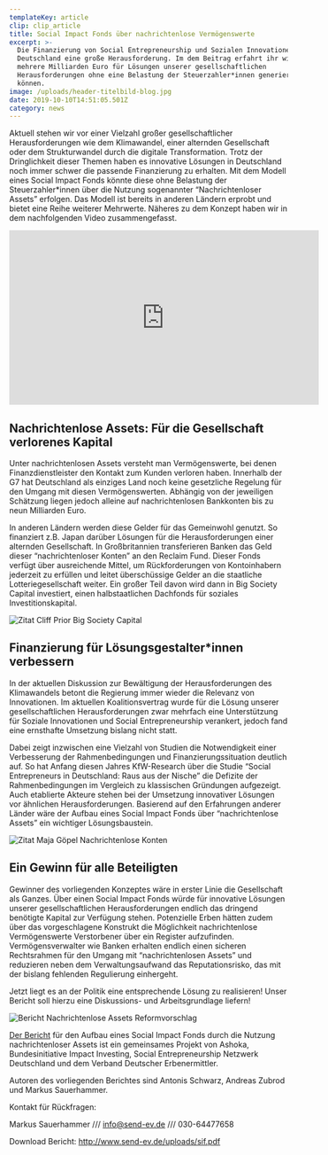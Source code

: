 ```yaml
---
templateKey: article
clip: clip_article
title: Social Impact Fonds über nachrichtenlose Vermögenswerte
excerpt: >-
  Die Finanzierung von Social Entrepreneurship und Sozialen Innovationen ist in
  Deutschland eine große Herausforderung. Im dem Beitrag erfahrt ihr wie wir
  mehrere Milliarden Euro für Lösungen unserer gesellschaftlichen
  Herausforderungen ohne eine Belastung der Steuerzahler*innen generieren
  können.
image: /uploads/header-titelbild-blog.jpg
date: 2019-10-10T14:51:05.501Z
category: news
---
```

Aktuell stehen wir vor einer Vielzahl großer gesellschaftlicher Herausforderungen wie dem Klimawandel, einer alternden Gesellschaft oder dem Strukturwandel durch die digitale Transformation. Trotz der Dringlichkeit dieser Themen haben es innovative Lösungen in Deutschland noch immer schwer die passende Finanzierung zu erhalten. Mit dem Modell eines Social Impact Fonds könnte diese ohne Belastung der Steuerzahler*innen über die Nutzung sogenannter “Nachrichtenloser Assets” erfolgen. Das Modell ist bereits in anderen Ländern erprobt und bietet eine Reihe weiterer Mehrwerte. Näheres zu dem Konzept haben wir in dem nachfolgenden Video zusammengefasst. 

<iframe width="560" height="315" src="https://www.youtube.com/embed/8DSq01Rn4rs" frameborder="0" allow="accelerometer; autoplay; encrypted-media; gyroscope; picture-in-picture" allowfullscreen></iframe>

## Nachrichtenlose Assets: Für die Gesellschaft verlorenes Kapital

Unter nachrichtenlosen Assets versteht man Vermögenswerte, bei denen Finanzdienstleister den Kontakt zum Kunden verloren haben. Innerhalb der G7 hat Deutschland als einziges Land noch keine gesetzliche Regelung für den Umgang mit diesen Vermögenswerten. Abhängig von der jeweiligen Schätzung liegen jedoch alleine auf nachrichtenlosen Bankkonten bis zu neun Milliarden Euro. 

In anderen Ländern werden diese Gelder für das Gemeinwohl genutzt. So finanziert z.B. Japan darüber Lösungen für die Herausforderungen einer alternden Gesellschaft. In Großbritannien transferieren Banken das Geld dieser “nachrichtenloser Konten” an den Reclaim Fund. Dieser Fonds verfügt über ausreichende Mittel, um Rückforderungen von Kontoinhabern jederzeit zu erfüllen und leitet überschüssige Gelder an die staatliche Lotteriegesellschaft weiter. Ein großer Teil davon wird dann in Big Society Capital investiert, einen halbstaatlichen Dachfonds für soziales Investitionskapital. 

![Zitat Cliff Prior Big Society Capital](/uploads/cliff_prior_nachrichtenlose-konten.jpg "Zitat Cliff Prior Big Society Capital")

## Finanzierung für Lösungsgestalter*innen verbessern

In der aktuellen Diskussion zur Bewältigung der Herausforderungen des Klimawandels betont die Regierung immer wieder die Relevanz von Innovationen. Im aktuellen Koalitionsvertrag wurde für die Lösung unserer gesellschaftlichen Herausforderungen zwar mehrfach eine Unterstützung für Soziale Innovationen und Social Entrepreneurship verankert, jedoch fand eine ernsthafte Umsetzung bislang nicht statt. 

Dabei zeigt inzwischen eine Vielzahl von Studien die Notwendigkeit einer Verbesserung der Rahmenbedingungen und Finanzierungssituation deutlich auf. So hat Anfang diesen Jahres KfW-Research über die Studie “Social Entrepreneurs in Deutschland: Raus aus der Nische” die Defizite der Rahmenbedingungen im Vergleich zu klassischen Gründungen aufgezeigt. Auch etablierte Akteure stehen bei der Umsetzung innovativer Lösungen vor ähnlichen Herausforderungen. Basierend auf den Erfahrungen anderer Länder wäre der Aufbau eines Social Impact Fonds über “nachrichtenlose Assets” ein wichtiger Lösungsbaustein. 

![Zitat Maja Göpel Nachrichtenlose Konten](/uploads/maja_göpel_nachrichtenlose_konten.jpg "Zitat Maja Göpel Nachrichtenlose Konten")

## Ein Gewinn für alle Beteiligten

Gewinner des vorliegenden Konzeptes wäre in erster Linie die Gesellschaft als Ganzes. Über einen Social Impact Fonds würde für innovative Lösungen unserer gesellschaftlichen Herausforderungen endlich das dringend benötigte Kapital zur Verfügung stehen. Potenzielle Erben hätten zudem über das vorgeschlagene Konstrukt die Möglichkeit nachrichtenlose Vermögenswerte Verstorbener über ein Register aufzufinden. Vermögensverwalter wie Banken erhalten endlich einen sicheren Rechtsrahmen für den Umgang mit “nachrichtenlosen Assets” und reduzieren neben dem Verwaltungsaufwand das Reputationsrisko, das mit der bislang fehlenden Regulierung einhergeht. 

Jetzt liegt es an der Politik eine entsprechende Lösung zu realisieren! Unser Bericht soll hierzu eine Diskussions- und Arbeitsgrundlage liefern! 

![Bericht Nachrichtenlose Assets Reformvorschlag](/uploads/bericht-nachrichtenlose-assets.png "Bericht Nachrichtenlose Assets Reformvorschlag")

[Der Bericht](http://www.send-ev.de/uploads/sif.pdf) für den Aufbau eines Social Impact Fonds durch die Nutzung nachrichtenloser Assets ist ein gemeinsames Projekt von Ashoka, Bundesinitiative Impact Investing, Social Entrepreneurship Netzwerk Deutschland und dem Verband Deutscher Erbenermittler. 

Autoren des vorliegenden Berichtes sind Antonis Schwarz, Andreas Zubrod und Markus Sauerhammer. 

Kontakt für Rückfragen:

Markus Sauerhammer /// info@send-ev.de /// 030-64477658

Download Bericht: <http://www.send-ev.de/uploads/sif.pdf>

